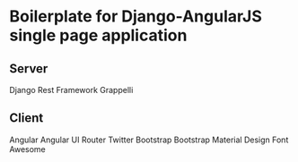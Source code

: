 Boilerplate for Django-AngularJS single page application
======================================

Server
-----
Django
Rest Framework
Grappelli

Client
-----
Angular
Angular UI Router
Twitter Bootstrap
Bootstrap Material Design
Font Awesome

